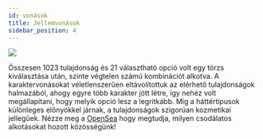 ```yaml
---
id: vonások
title: Jellemvonások
sidebar_position: 4
---
```


![](/img/creation.png)

Összesen 1023 tulajdonság és 21 választható opció volt egy törzs kiválasztása után, szinte végtelen számú kombinációt alkotva. A karaktervonásokat véletlenszerűen eltávolítottuk az elérhető tulajdonságok halmazából, ahogy egyre több karakter jött létre, így nehéz volt megállapítani, hogy melyik opció lesz a legritkább. Míg a háttértípusok különleges előnyökkel járnak, a tulajdonságok szigorúan kozmetikai jellegűek. Nézze meg a [OpenSea](https://opensea.io/collection/niftydegen) hogy megtudja, milyen csodálatos alkotásokat hozott közösségünk!
